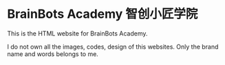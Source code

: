 # BrainBots Academy 智创小匠学院
This is the HTML website for BrainBots Academy. 

I do not own all the images, codes, design of this websites.
Only the brand name and words belongs to me.
